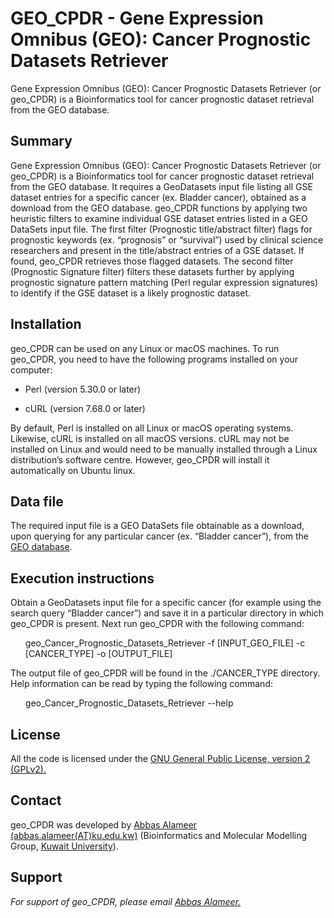 # GEO_CPDR - Gene Expression Omnibus (GEO): Cancer Prognostic Datasets Retriever
Gene Expression Omnibus (GEO): Cancer Prognostic Datasets Retriever (or geo_CPDR) is a Bioinformatics tool for cancer prognostic dataset retrieval from the GEO database.
## Summary
Gene Expression Omnibus (GEO): Cancer Prognostic Datasets Retriever (or geo_CPDR) is a Bioinformatics tool for cancer prognostic dataset retrieval from the GEO database. It requires a GeoDatasets input file listing all GSE dataset entries for a specific cancer (ex. Bladder cancer), obtained as a download from the GEO database.  geo_CPDR functions by applying two heuristic filters to examine individual GSE dataset entries listed in a GEO DataSets input file. The first filter (Prognostic title/abstract filter) flags for prognostic keywords (ex. “prognosis” or “survival”) used by clinical science researchers and present in the title/abstract entries of a GSE dataset. If found, geo_CPDR retrieves those flagged datasets. The second filter (Prognostic Signature filter) filters these datasets further by applying prognostic signature pattern matching (Perl regular expression signatures) to identify if the GSE dataset is a likely prognostic dataset.
## Installation
geo_CPDR can be used on any Linux or macOS machines. To run geo_CPDR, you need to have the following programs installed on your computer:

<p><ul><li>Perl (version 5.30.0 or later)</li></ul></p>
<p><ul><li>cURL (version 7.68.0 or later)</li></ul></p>

By default, Perl is installed on all Linux or macOS operating systems. Likewise, cURL is installed on all macOS versions. cURL may not be installed on Linux and would need to be manually installed through a Linux distribution’s software centre. However, geo_CPDR will install it automatically on Ubuntu linux.
## Data file
The required input file is a GEO DataSets file obtainable as a download, upon querying for any particular cancer (ex. “Bladder cancer”), from the <a href="https://www.ncbi.nlm.nih.gov/geo/">GEO database</a>. 
## Execution instructions
Obtain a GeoDatasets input file for a specific cancer (for example using the search query “Bladder cancer”) and save it in a particular directory in which geo_CPDR is present. Next run geo_CPDR with the following command:

<p><ul>geo_Cancer_Prognostic_Datasets_Retriever -f [INPUT_GEO_FILE] -c [CANCER_TYPE] -o [OUTPUT_FILE]</ul></p>

The output file of geo_CPDR will be found in the ./CANCER_TYPE directory. Help information can be read by typing the following command:  

<p><ul>geo_Cancer_Prognostic_Datasets_Retriever --help</ul></p>

## License
All the code is licensed under the <a href="http://www.gnu.org/licenses/gpl-2.0-standalone.html">GNU General Public License, version 2 (GPLv2).</a> 
## Contact
geo_CPDR was developed by <a href="http://kuweb.ku.edu.kw/biosc/People/AcademicStaff/Dr.AbbasAlameer/index.htm">Abbas Alameer (abbas.alameer(AT)ku.edu.kw)</a> (Bioinformatics and Molecular Modelling Group, <a href="http://kuweb.ku.edu.kw/ku/index.htm">Kuwait University</a>).

## Support
<address>For support of geo_CPDR, please email <a href="mailto:abbas.alameer@ku.edu.kw">Abbas Alameer.</a></address>
